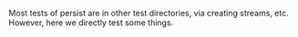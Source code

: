 Most tests of persist are in other test directories, via creating streams,
etc. However, here we directly test some things.
